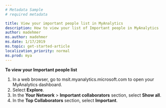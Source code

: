 ```yaml
---
# Metadata Sample
# required metadata

title: View your important people list in MyAnalytics
description: How to view your list of Important people in MyAnalytics 
author: madehmer
ms.author: madehmer
ms.date: 1/17/2019
ms.topic: get-started-article
localization_priority: normal 
ms.prod: mya
---
```


**To view your Important people list**

1. In a web browser, go to msit.myanalytics.microsoft.com to open your MyAnalytics dashboard.
2. Select **Explore**.
3. In the **Your Network** > **Important collaborators** section, select **Show all**.
4. In the **Top Collaborators** section, select **Important**.
